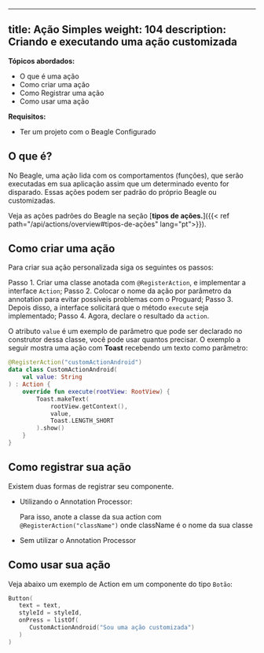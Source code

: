
---
title: Ação Simples
weight: 104
description: Criando e executando uma ação customizada
---

**Tópicos abordados:**
 - O que é uma ação
 - Como criar uma ação 
 - Como Registrar uma ação
 - Como usar uma ação

**Requisitos:**
 - Ter um projeto com o Beagle Configurado


## O que é?

No Beagle, uma ação lida com os comportamentos \(funções\), que serão executadas em sua aplicação assim que um determinado evento for disparado. Essas ações podem ser padrão do próprio Beagle ou customizadas.

Veja as ações padrões do Beagle na seção [**tipos de ações.**]({{< ref path="/api/actions/overview#tipos-de-ações" lang="pt">}}).

## Como criar uma ação

Para criar sua ação personalizada siga os seguintes os passos:

Passo 1. Criar uma classe anotada com `@RegisterAction`, e implementar a interface `Action`;
Passo 2. Colocar o nome da ação por parâmetro da annotation para evitar possíveis problemas com o Proguard;
Passo 3. Depois disso, a interface solicitará que o método `execute` seja implementado;
Passo 4. Agora, declare o resultado da `action`.

O atributo  `value`  é um exemplo de parâmetro que pode ser declarado no construtor dessa classe, você pode usar quantos precisar. O exemplo a seguir mostra uma ação com **Toast** recebendo um texto como parâmetro:

```kotlin
@RegisterAction("customActionAndroid")
data class CustomActionAndroid(
    val value: String
) : Action {
    override fun execute(rootView: RootView) {
        Toast.makeText(
            rootView.getContext(), 
            value, 
            Toast.LENGTH_SHORT
        ).show()
    }
}
```

## Como registrar sua ação

Existem duas formas de registrar seu componente.

 - Utilizando o Annotation Processor:

    Para isso, anote a classe da sua action com `@RegisterAction("className")` onde className é o nome da sua classe

 - Sem utilizar o Annotation Processor

## Como usar sua ação

Veja abaixo um exemplo de Action em um componente do tipo `Botão`:

```kotlin
Button(
   text = text,
   styleId = styleId,
   onPress = listOf(
      CustomActionAndroid("Sou uma ação customizada")
   )
)
```
